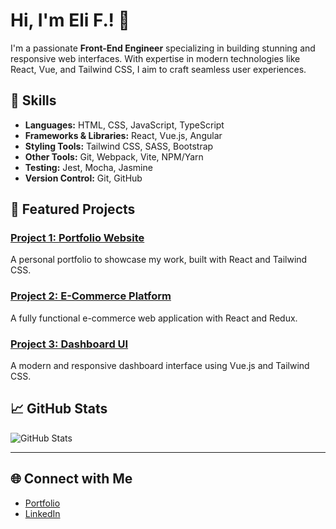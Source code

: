 # Hi, I'm Eli F.! 👋

I'm a passionate **Front-End Engineer** specializing in building stunning and responsive web interfaces. With expertise in modern technologies like React, Vue, and Tailwind CSS, I aim to craft seamless user experiences.

## 🚀 Skills
- **Languages:** HTML, CSS, JavaScript, TypeScript
- **Frameworks & Libraries:** React, Vue.js, Angular
- **Styling Tools:** Tailwind CSS, SASS, Bootstrap
- **Other Tools:** Git, Webpack, Vite, NPM/Yarn
- **Testing:** Jest, Mocha, Jasmine
- **Version Control:** Git, GitHub

## 🌟 Featured Projects
### [Project 1: Portfolio Website](https://github.com/scriptwizpro/portfolio)
A personal portfolio to showcase my work, built with React and Tailwind CSS.

### [Project 2: E-Commerce Platform](https://github.com/scriptwizpro/ecommerce)
A fully functional e-commerce web application with React and Redux.

### [Project 3: Dashboard UI](https://github.com/scriptwizpro/dashboard)
A modern and responsive dashboard interface using Vue.js and Tailwind CSS.

## 📈 GitHub Stats
![GitHub Stats](https://github-readme-stats.vercel.app/api?username=scriptwizpro&show_icons=true&theme=radical)

---

## 🌐 Connect with Me
- [Portfolio](https://softyork.com)
- [LinkedIn](https://linkedin.com/in/eli-f-)
